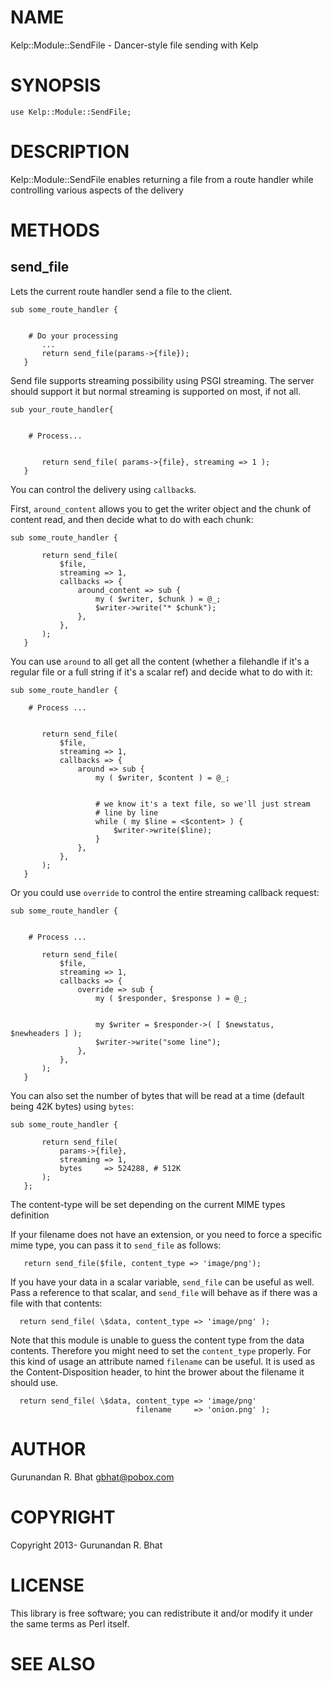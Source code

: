 # NAME

Kelp::Module::SendFile - Dancer-style file sending with Kelp

# SYNOPSIS

    use Kelp::Module::SendFile;

# DESCRIPTION

Kelp::Module::SendFile enables returning a file from a route handler while 
controlling various aspects of the delivery

# METHODS

## send\_file

Lets the current route handler send a file to the client. 

    sub some_route_handler {
    	

       	# Do your processing
           ... 	
           return send_file(params->{file});
       }
    

Send file supports streaming possibility using PSGI streaming. The server should
support it but normal streaming is supported on most, if not all.
 

    sub your_route_handler{
    	

    	# Process...
    	

           return send_file( params->{file}, streaming => 1 );
       }
    

You can control the delivery using `callback`s.
 

First, `around_content` allows you to get the writer object and the chunk of
content read, and then decide what to do with each chunk:
 

    sub some_route_handler {

           return send_file(
               $file,
               streaming => 1,
               callbacks => {
                   around_content => sub {
                       my ( $writer, $chunk ) = @_;
                       $writer->write("* $chunk");
                   },
               },
           );
       }
    

You can use `around` to all get all the content (whether a filehandle if it's
a regular file or a full string if it's a scalar ref) and decide what to do with
it:
 

    sub some_route_handler {

        # Process ...
        

           return send_file(
               $file,
               streaming => 1,
               callbacks => {
                   around => sub {
                       my ( $writer, $content ) = @_;
    

                       # we know it's a text file, so we'll just stream
                       # line by line
                       while ( my $line = <$content> ) {
                           $writer->write($line);
                       }
                   },
               },
           );
       }
    

Or you could use `override` to control the entire streaming callback request:
 

    sub some_route_handler {
    	

    	# Process ...

           return send_file(
               $file,
               streaming => 1,
               callbacks => {
                   override => sub {
                       my ( $responder, $response ) = @_;
    

                       my $writer = $responder->( [ $newstatus, $newheaders ] );
                       $writer->write("some line");
                   },
               },
           );
       }
    

You can also set the number of bytes that will be read at a time (default being
42K bytes) using `bytes`:
 

    sub some_route_handler {

           return send_file(
               params->{file},
               streaming => 1,
               bytes     => 524288, # 512K
           );
       };
    

    

The content-type will be set depending on the current MIME types definition
 

If your filename does not have an extension, or you need to force a
specific mime type, you can pass it to `send_file` as follows:
 

       return send_file($file, content_type => 'image/png');
    

If you have your data in a scalar variable, `send_file` can be useful
as well. Pass a reference to that scalar, and `send_file` will behave
as if there was a file with that contents:
 

      return send_file( \$data, content_type => 'image/png' );
    

Note that this module is unable to guess the content type from the data
contents. Therefore you might need to set the `content_type`
properly. For this kind of usage an attribute named `filename` can be
useful.  It is used as the Content-Disposition header, to hint the
brower about the filename it should use.
 

      return send_file( \$data, content_type => 'image/png'
                                filename     => 'onion.png' );
    

# AUTHOR

Gurunandan R. Bhat <gbhat@pobox.com>

# COPYRIGHT

Copyright 2013- Gurunandan R. Bhat

# LICENSE

This library is free software; you can redistribute it and/or modify
it under the same terms as Perl itself.

# SEE ALSO
